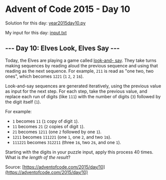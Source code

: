 # Advent of Code 2015 - Day 10

Solution for this day: [year2015day10.py](year2015day10.py)

My input for this day: [input.txt](input.txt)

## \--- Day 10: Elves Look, Elves Say ---

Today, the Elves are playing a game called [look-and-
say](https://en.wikipedia.org/wiki/Look-and-say_sequence). They take turns
making sequences by reading aloud the previous sequence and using that reading
as the next sequence. For example, `211` is read as "one two, two ones", which
becomes `1221` (`1` `2`, `2` `1`s).

Look-and-say sequences are generated iteratively, using the previous value as
input for the next step. For each step, take the previous value, and replace
each run of digits (like `111`) with the number of digits (`3`) followed by
the digit itself (`1`).

For example:

  * `1` becomes `11` (`1` copy of digit `1`).
  * `11` becomes `21` (`2` copies of digit `1`).
  * `21` becomes `1211` (one `2` followed by one `1`).
  * `1211` becomes `111221` (one `1`, one `2`, and two `1`s).
  * `111221` becomes `312211` (three `1`s, two `2`s, and one `1`).

Starting with the digits in your puzzle input, apply this process 40 times.
What is _the length of the result_?



Source: [https://adventofcode.com/2015/day/10](https://adventofcode.com/2015/day/10)
